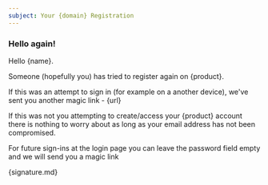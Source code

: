 ```yaml
---
subject: Your {domain} Registration
---
```


### Hello again!

Hello {name}.

Someone (hopefully you) has tried to register again on {product}.

If this was an attempt to sign in (for example on a another device), we've sent you another magic link - {url}

If this was not you attempting to create/access your {product} account there is nothing to worry about as long as your email address has not been compromised.

For future sign-ins at the login page you can leave the password field empty and we will send you a magic link

{signature.md}